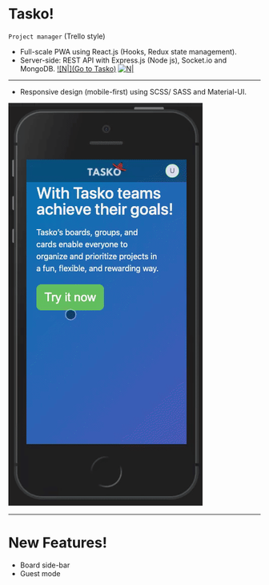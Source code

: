 # Tasko!
`Project manager` (Trello style)
* Full-scale PWA using React.js (Hooks, Redux state management).
* Server-side: REST API with Express.js (Node js), Socket.io and MongoDB.
[![N|](Go to Tasko)](https://tasko-board.herokuapp.com)
[![N|](https://github.com/sapirwo/tasko_public/blob/master/tasko-demo.gif?raw=true)](https://tasko-board.herokuapp.com)

----
* Responsive design (mobile-first) using SCSS/ SASS and Material-UI.

[![N|](https://github.com/sapirwo/tasko_public/blob/master/tasko-demo-mobile.gif?raw=true)](https://tasko-board.herokuapp.com)

----
# New Features!

  - Board side-bar
  - Guest mode

